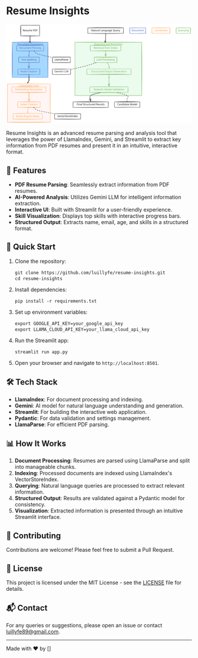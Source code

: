 

# Resume Insights

![Resume Insights Logo](workflow.svg)

Resume Insights is an advanced resume parsing and analysis tool that leverages the power of LlamaIndex, Gemini, and Streamlit to extract key information from PDF resumes and present it in an intuitive, interactive format.

## 🌟 Features

- **PDF Resume Parsing**: Seamlessly extract information from PDF resumes.
- **AI-Powered Analysis**: Utilizes Gemini LLM for intelligent information extraction.
- **Interactive UI**: Built with Streamlit for a user-friendly experience.
- **Skill Visualization**: Displays top skills with interactive progress bars.
- **Structured Output**: Extracts name, email, age, and skills in a structured format.

## 🚀 Quick Start

1. Clone the repository:
   ```
   git clone https://github.com/luillyfe/resume-insights.git
   cd resume-insights
   ```

2. Install dependencies:
   ```
   pip install -r requirements.txt
   ```

3. Set up environment variables:
   ```
   export GOOGLE_API_KEY=your_google_api_key
   export LLAMA_CLOUD_API_KEY=your_llama_cloud_api_key
   ```

4. Run the Streamlit app:
   ```
   streamlit run app.py
   ```

5. Open your browser and navigate to `http://localhost:8501`.

## 🛠️ Tech Stack

- **LlamaIndex**: For document processing and indexing.
- **Gemini**: AI model for natural language understanding and generation.
- **Streamlit**: For building the interactive web application.
- **Pydantic**: For data validation and settings management.
- **LlamaParse**: For efficient PDF parsing.

## 📊 How It Works

1. **Document Processing**: Resumes are parsed using LlamaParse and split into manageable chunks.
2. **Indexing**: Processed documents are indexed using LlamaIndex's VectorStoreIndex.
3. **Querying**: Natural language queries are processed to extract relevant information.
4. **Structured Output**: Results are validated against a Pydantic model for consistency.
5. **Visualization**: Extracted information is presented through an intuitive Streamlit interface.

## 🤝 Contributing

Contributions are welcome! Please feel free to submit a Pull Request.

## 📝 License

This project is licensed under the MIT License - see the [LICENSE](LICENSE) file for details.

## 📬 Contact

For any queries or suggestions, please open an issue or contact [luillyfe89@gmail.com](mailto:luillyfe89@gmail.com).

---

Made with ❤️ by []